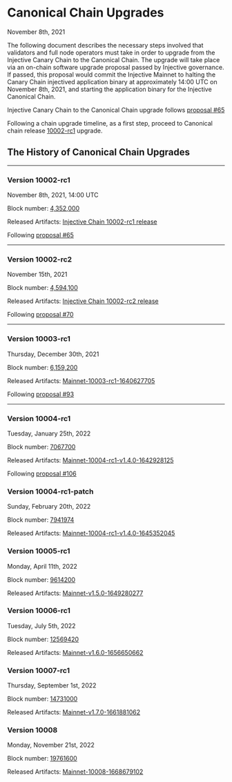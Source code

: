 # Canonical Chain Upgrades

November 8th, 2021

The following document describes the necessary steps involved that validators and full node operators must take in order to upgrade from the Injective Canary Chain to the Canonical Chain. The upgrade will take place via an on-chain software upgrade proposal passed by Injective governance. If passed, this proposal would commit the Injective Mainnet to halting the Canary Chain injectived application binary at approximately 14:00 UTC on November 8th, 2021, and starting the application binary for the Injective Canonical Chain.

Injective Canary Chain to the Canonical Chain upgrade follows [proposal #65](https://hub.injective.network/proposals/65)

Following a chain upgrade timeline, as a first step, proceed to Canonical chain release [10002-rc1](canonical-10002-rc1.md) upgrade.

## The History of Canonical Chain Upgrades

***

### Version 10002-rc1

November 8th, 2021, 14:00 UTC

Block number: [4,352,000](https://explorer.injective.network/block/4352000)

Released Artifacts: [Injective Chain 10002-rc1 release](https://github.com/InjectiveLabs/injective-chain-releases/releases/tag/v1.1.0-1636178708)

Following [proposal #65](https://hub.injective.network/proposals/65)

***

### Version 10002-rc2

November 15th, 2021

Block number: [4,594,100](https://explorer.injective.network/block/4594100)

Released Artifacts: [Injective Chain 10002-rc2 release](https://github.com/InjectiveLabs/injective-chain-releases/releases/tag/v1.1.1-1636733798)

Following [proposal #70](https://hub.injective.network/proposals/70)

***

### Version 10003-rc1

Thursday, December 30th, 2021

Block number: [6,159,200](https://explorer.injective.network/block/6159200)

Released Artifacts: [Mainnet-10003-rc1-1640627705](https://github.com/InjectiveLabs/injective-chain-releases/releases/tag/v1.1.1-1640627705)

Following [proposal #93](https://hub.injective.network/proposals/93)

***

### Version 10004-rc1

Tuesday, January 25th, 2022

Block number: [7067700](https://explorer.injective.network/block/7067700)

Released Artifacts: [Mainnet-10004-rc1-v1.4.0-1642928125](https://github.com/InjectiveLabs/injective-chain-releases/releases/tag/v1.4.0-1642928125)

Following [proposal #106](https://hub.injective.network/proposals/106)

### Version 10004-rc1-patch

Sunday, February 20th, 2022

Block number: [7941974](https://explorer.injective.network/block/7941974)

Released Artifacts: [Mainnet-10004-rc1-v1.4.0-1645352045](https://github.com/InjectiveLabs/injective-chain-releases/releases/tag/v1.4.0-1645352045)

### Version 10005-rc1

Monday, April 11th, 2022

Block number: [9614200](https://explorer.injective.network/block/9614200)

Released Artifacts: [Mainnet-v1.5.0-1649280277](https://github.com/InjectiveLabs/injective-chain-releases/releases/tag/v1.5.0-1649280277)

### Version 10006-rc1

Tuesday, July 5th, 2022

Block number: [12569420](https://explorer.injective.network/block/12569420)

Released Artifacts: [Mainnet-v1.6.0-1656650662](https://github.com/InjectiveLabs/injective-chain-releases/releases/tag/v1.6.0-1656650662)

### Version 10007-rc1

Thursday, September 1st, 2022

Block number: [14731000](https://explorer.injective.network/block/14731000)

Released Artifacts: [Mainnet-v1.7.0-1661881062](https://github.com/InjectiveLabs/injective-chain-releases/releases/tag/v1.7.0-1661881062)

### Version 10008

Monday, November 21st, 2022

Block number: [19761600](https://explorer.injective.network/block/19761600)

Released Artifacts: [Mainnet-10008-1668679102](https://github.com/InjectiveLabs/injective-chain-releases/releases/tag/v1.8.0-1668679102)
